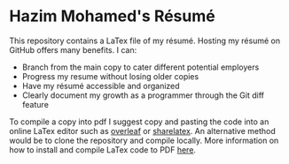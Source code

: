 # Hazim Mohamed's Résumé
  This repository contains a LaTex file of my résumé. Hosting my résumé on GitHub offers many benefits. I can:
  
  
  + Branch from the main copy to cater different potential employers
  + Progress my resume without losing older copies
  + Have my résumé accessible and organized
  + Clearly document my growth as a programmer through the Git diff feature
  
  
  
  To compile a copy into pdf I suggest copy and pasting the code into an online LaTex editor such as <a href="https://www.overleaf.com" target="_blank">overleaf</a> or <a href="https://www.sharelatex.com" target="_blank">sharelatex</a>. An alternative method would be to clone the repository and compile locally. More information on how to install and compile LaTex code to PDF <a href="https://guides.lib.wayne.edu/latex/compiling" target="_blank">here</a>.
